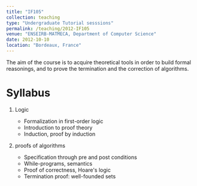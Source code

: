 ```yaml
---
title: "IF105"
collection: teaching
type: "Undergraduate Tutorial sesssions"
permalink: /teaching/2012-IF105
venue: "ENSEIRB-MATMECA, Department of Computer Science"
date: 2012-10-10
location: "Bordeaux, France"
---
```

The aim of the course is to acquire theoretical tools in order to build formal reasonings,
and to prove the termination and the correction of algorithms.

Syllabus
=====

1. Logic
    * Formalization in first-order logic
    * Introduction to proof theory
    * Induction, proof by induction

2. proofs of algorithms
    * Specification through pre and post conditions
    * While-programs, semantics
    * Proof of correctness, Hoare's logic
    * Termination proof: well-founded sets 
